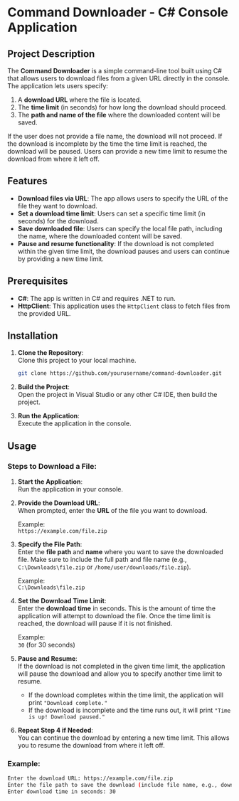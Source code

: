 # Command Downloader - C# Console Application

## Project Description

The **Command Downloader** is a simple command-line tool built using C# that allows users to download files from a given URL directly in the console. The application lets users specify:

1. A **download URL** where the file is located.
2. The **time limit** (in seconds) for how long the download should proceed.
3. The **path and name of the file** where the downloaded content will be saved.

If the user does not provide a file name, the download will not proceed. If the download is incomplete by the time the time limit is reached, the download will be paused. Users can provide a new time limit to resume the download from where it left off.

## Features

- **Download files via URL**: The app allows users to specify the URL of the file they want to download.
- **Set a download time limit**: Users can set a specific time limit (in seconds) for the download.
- **Save downloaded file**: Users can specify the local file path, including the name, where the downloaded content will be saved.
- **Pause and resume functionality**: If the download is not completed within the given time limit, the download pauses and users can continue by providing a new time limit.

## Prerequisites

- **C#**: The app is written in C# and requires .NET to run.
- **HttpClient**: This application uses the `HttpClient` class to fetch files from the provided URL.

## Installation

1. **Clone the Repository**:  
   Clone this project to your local machine.

   ```bash
   git clone https://github.com/yourusername/command-downloader.git


2. **Build the Project**:  
   Open the project in Visual Studio or any other C# IDE, then build the project.


3. **Run the Application**:  
   Execute the application in the console.




## Usage

### Steps to Download a File:

1. **Start the Application**:  
   Run the application in your console.

2. **Provide the Download URL**:  
   When prompted, enter the **URL** of the file you want to download.

   Example:  
   `https://example.com/file.zip`

3. **Specify the File Path**:  
   Enter the **file path** and **name** where you want to save the downloaded file. Make sure to include the full path and file name (e.g., `C:\Downloads\file.zip` or `/home/user/downloads/file.zip`).

   Example:  
   `C:\Downloads\file.zip`

4. **Set the Download Time Limit**:  
   Enter the **download time** in seconds. This is the amount of time the application will attempt to download the file. Once the time limit is reached, the download will pause if it is not finished.

   Example:  
   `30` (for 30 seconds)

5. **Pause and Resume**:  
   If the download is not completed in the given time limit, the application will pause the download and allow you to specify another time limit to resume.  
   
   - If the download completes within the time limit, the application will print `"Download complete."`
   - If the download is incomplete and the time runs out, it will print `"Time is up! Download paused."`

6. **Repeat Step 4 if Needed**:  
   You can continue the download by entering a new time limit. This allows you to resume the download from where it left off.

### Example:

```bash
Enter the download URL: https://example.com/file.zip
Enter the file path to save the download (include file name, e.g., downloadedFile.exe): C:\Downloads\file.zip
Enter download time in seconds: 30
